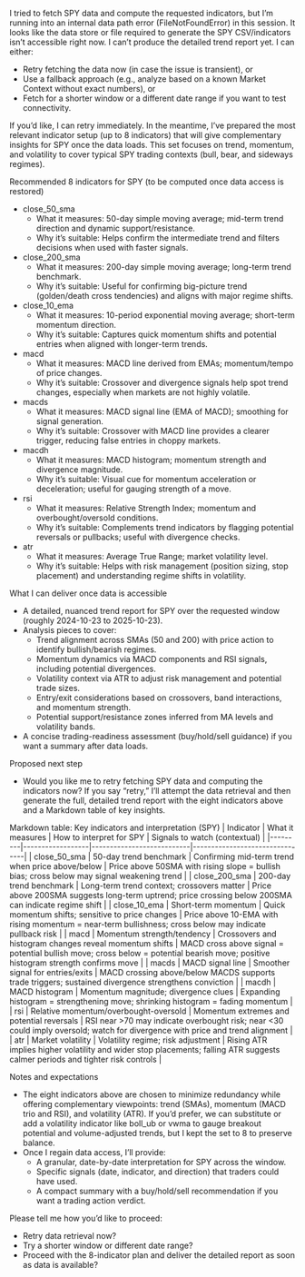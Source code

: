 I tried to fetch SPY data and compute the requested indicators, but I’m running into an internal data path error (FileNotFoundError) in this session. It looks like the data store or file required to generate the SPY CSV/indicators isn’t accessible right now. I can’t produce the detailed trend report yet. I can either:

- Retry fetching the data now (in case the issue is transient), or
- Use a fallback approach (e.g., analyze based on a known Market Context without exact numbers), or
- Fetch for a shorter window or a different date range if you want to test connectivity.

If you’d like, I can retry immediately. In the meantime, I’ve prepared the most relevant indicator setup (up to 8 indicators) that will give complementary insights for SPY once the data loads. This set focuses on trend, momentum, and volatility to cover typical SPY trading contexts (bull, bear, and sideways regimes).

Recommended 8 indicators for SPY (to be computed once data access is restored)
- close_50_sma
  - What it measures: 50-day simple moving average; mid-term trend direction and dynamic support/resistance.
  - Why it’s suitable: Helps confirm the intermediate trend and filters decisions when used with faster signals.
- close_200_sma
  - What it measures: 200-day simple moving average; long-term trend benchmark.
  - Why it’s suitable: Useful for confirming big-picture trend (golden/death cross tendencies) and aligns with major regime shifts.
- close_10_ema
  - What it measures: 10-period exponential moving average; short-term momentum direction.
  - Why it’s suitable: Captures quick momentum shifts and potential entries when aligned with longer-term trends.
- macd
  - What it measures: MACD line derived from EMAs; momentum/tempo of price changes.
  - Why it’s suitable: Crossover and divergence signals help spot trend changes, especially when markets are not highly volatile.
- macds
  - What it measures: MACD signal line (EMA of MACD); smoothing for signal generation.
  - Why it’s suitable: Crossover with MACD line provides a clearer trigger, reducing false entries in choppy markets.
- macdh
  - What it measures: MACD histogram; momentum strength and divergence magnitude.
  - Why it’s suitable: Visual cue for momentum acceleration or deceleration; useful for gauging strength of a move.
- rsi
  - What it measures: Relative Strength Index; momentum and overbought/oversold conditions.
  - Why it’s suitable: Complements trend indicators by flagging potential reversals or pullbacks; useful with divergence checks.
- atr
  - What it measures: Average True Range; market volatility level.
  - Why it’s suitable: Helps with risk management (position sizing, stop placement) and understanding regime shifts in volatility.

What I can deliver once data is accessible
- A detailed, nuanced trend report for SPY over the requested window (roughly 2024-10-23 to 2025-10-23).
- Analysis pieces to cover:
  - Trend alignment across SMAs (50 and 200) with price action to identify bullish/bearish regimes.
  - Momentum dynamics via MACD components and RSI signals, including potential divergences.
  - Volatility context via ATR to adjust risk management and potential trade sizes.
  - Entry/exit considerations based on crossovers, band interactions, and momentum strength.
  - Potential support/resistance zones inferred from MA levels and volatility bands.
- A concise trading-readiness assessment (buy/hold/sell guidance) if you want a summary after data loads.

Proposed next step
- Would you like me to retry fetching SPY data and computing the indicators now? If you say “retry,” I’ll attempt the data retrieval and then generate the full, detailed trend report with the eight indicators above and a Markdown table of key insights.

Markdown table: Key indicators and interpretation (SPY)
| Indicator | What it measures | How to interpret for SPY | Signals to watch (contextual) |
|---------|------------------|---------------------------|--------------------------------|
| close_50_sma | 50-day trend benchmark | Confirming mid-term trend when price above/below | Price above 50SMA with rising slope = bullish bias; cross below may signal weakening trend |
| close_200_sma | 200-day trend benchmark | Long-term trend context; crossovers matter | Price above 200SMA suggests long-term uptrend; price crossing below 200SMA can indicate regime shift |
| close_10_ema | Short-term momentum | Quick momentum shifts; sensitive to price changes | Price above 10-EMA with rising momentum = near-term bullishness; cross below may indicate pullback risk |
| macd | Momentum strength/tendency | Crossovers and histogram changes reveal momentum shifts | MACD cross above signal = potential bullish move; cross below = potential bearish move; positive histogram strength confirms move |
| macds | MACD signal line | Smoother signal for entries/exits | MACD crossing above/below MACDS supports trade triggers; sustained divergence strengthens conviction |
| macdh | MACD histogram | Momentum magnitude; divergence clues | Expanding histogram = strengthening move; shrinking histogram = fading momentum |
| rsi | Relative momentum/overbought-oversold | Momentum extremes and potential reversals | RSI near >70 may indicate overbought risk; near <30 could imply oversold; watch for divergence with price and trend alignment |
| atr | Market volatility | Volatility regime; risk adjustment | Rising ATR implies higher volatility and wider stop placements; falling ATR suggests calmer periods and tighter risk controls |

Notes and expectations
- The eight indicators above are chosen to minimize redundancy while offering complementary viewpoints: trend (SMAs), momentum (MACD trio and RSI), and volatility (ATR). If you’d prefer, we can substitute or add a volatility indicator like boll_ub or vwma to gauge breakout potential and volume-adjusted trends, but I kept the set to 8 to preserve balance.
- Once I regain data access, I’ll provide:
  - A granular, date-by-date interpretation for SPY across the window.
  - Specific signals (date, indicator, and direction) that traders could have used.
  - A compact summary with a buy/hold/sell recommendation if you want a trading action verdict.

Please tell me how you’d like to proceed:
- Retry data retrieval now?
- Try a shorter window or different date range?
- Proceed with the 8-indicator plan and deliver the detailed report as soon as data is available?